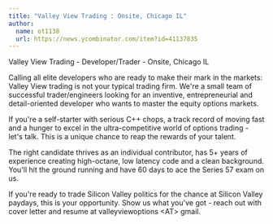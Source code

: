 ```yaml
---
title: "Valley View Trading : Onsite, Chicago IL"
author:
  name: ot1138
  url: https://news.ycombinator.com/item?id=41137835
---
```

Valley View Trading - Developer&#x2F;Trader - Onsite, Chicago IL

Calling all elite developers who are ready to make their mark in the markets: Valley View trading is not your typical trading firm. We&#x27;re a small team of successful trader&#x2F;engineers looking for an inventive, entrepreneurial and detail-oriented developer who wants to master the equity options markets.

If you&#x27;re a self-starter with serious C++ chops, a track record of moving fast and a hunger to excel in the ultra-competitive world of options trading - let&#x27;s talk. This is a unique chance to reap the rewards of your talent.

The right candidate thrives as an individual contributor, has 5+ years of experience creating high-octane, low latency code and a clean background. You&#x27;ll hit the ground running and have 60 days to ace the Series 57 exam on us.

If you&#x27;re ready to trade Silicon Valley politics for the chance at Silicon Valley paydays, this is your opportunity. Show us what you&#x27;ve got - reach out with cover letter and resume at valleyviewoptions &lt;AT&gt; gmail.
